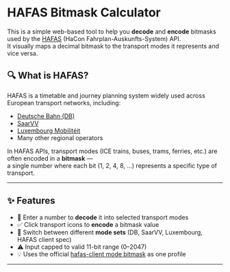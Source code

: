 # HAFAS Bitmask Calculator

This is a simple web-based tool to help you **decode** and **encode** bitmasks used by the [HAFAS](https://de.wikipedia.org/wiki/HAFAS) (HaCon Fahrplan-Auskunfts-System) API.  
It visually maps a decimal bitmask to the transport modes it represents and vice versa.

## 🔍 What is HAFAS?

HAFAS is a timetable and journey planning system widely used across European transport networks, including:

- [Deutsche Bahn (DB)](https://www.bahn.com/en)
- [SaarVV](https://saarvv.de/)
- [Luxembourg Mobilitéit](https://www.mobiliteit.lu/)
- Many other regional operators

In HAFAS APIs, transport modes (ICE trains, buses, trams, ferries, etc.) are often encoded in a **bitmask** —  
a single number where each bit (1, 2, 4, 8, ...) represents a specific type of transport.

---

## ✨ Features

- 🔢 Enter a number to **decode** it into selected transport modes
- ✅ Click transport icons to **encode** a bitmask value
- 🔄 Switch between different **mode sets** (DB, SaarVV, Luxembourg, HAFAS client spec)
- ⚠️ Input capped to valid 11-bit range (0–2047)
- 💡 Uses the official [hafas-client mode bitmask](https://github.com/public-transport/hafas-client/blob/main/docs/writing-a-profile.md) as one profile

---
